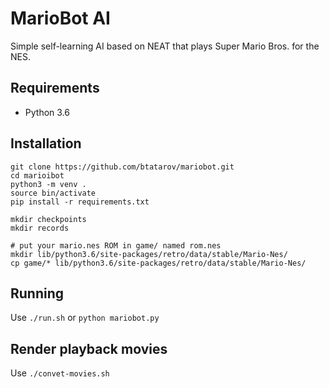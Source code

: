 # MarioBot AI

Simple self-learning AI based on NEAT that plays Super Mario Bros. for the NES.

## Requirements
* Python 3.6

## Installation
    git clone https://github.com/btatarov/mariobot.git
    cd marioibot
    python3 -m venv .
    source bin/activate
    pip install -r requirements.txt

    mkdir checkpoints
    mkdir records

    # put your mario.nes ROM in game/ named rom.nes
    mkdir lib/python3.6/site-packages/retro/data/stable/Mario-Nes/
    cp game/* lib/python3.6/site-packages/retro/data/stable/Mario-Nes/

## Running
Use `./run.sh` or `python mariobot.py`

## Render playback movies
Use `./convet-movies.sh`
